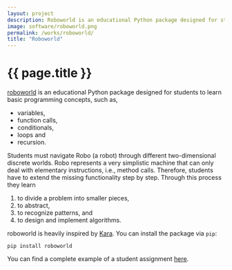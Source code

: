 ```yaml
---
layout: project
description: Roboworld is an educational Python package designed for students to learn basic programming concepts.
image: software/roboworld.png
permalink: /works/roboworld/
title: "Roboworld"
---
```


# {{ page.title }}

[roboworld](https://robo-world-doc.readthedocs.io/en/latest/index.html#) is an educational Python package designed for students to learn basic programming concepts, such as,

+ variables,
+ function calls,
+ conditionals,
+ loops and
+ recursion.

Students must navigate Robo (a robot) through different two-dimensional discrete worlds. Robo represents a very simplistic machine that can only deal with elementary instructions, i.e., method calls. Therefore, students have to extend the missing functionality step by step. Through this process they learn

1. to divide a problem into smaller pieces,
2. to abstract,
3. to recognize patterns, and
4. to design and implement algorithms.

roboworld is heavily inspired by [Kara](https://www.swisseduc.ch/informatik/karatojava/kara/index.html).
You can install the package via ``pip``:

```
pip install roboworld
```

You can find a complete example of a student assignment [here](https://github.com/BZoennchen/ct-ws2022-students/blob/main/solutions/training05/CT-Roboworld.ipynb).